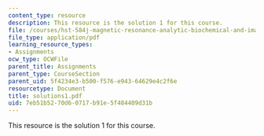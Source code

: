 ```yaml
---
content_type: resource
description: This resource is the solution 1 for this course.
file: /courses/hst-584j-magnetic-resonance-analytic-biochemical-and-imaging-techniques-spring-2006/7eb51b5270d60717b91e5f484409d31b_solutions1.pdf
file_type: application/pdf
learning_resource_types:
- Assignments
ocw_type: OCWFile
parent_title: Assignments
parent_type: CourseSection
parent_uid: 5f4234e3-b500-f576-e943-64629e4c2f6e
resourcetype: Document
title: solutions1.pdf
uid: 7eb51b52-70d6-0717-b91e-5f484409d31b
---
```

This resource is the solution 1 for this course.


